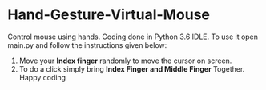 # Hand-Gesture-Virtual-Mouse
Control mouse using hands. Coding done in Python 3.6 IDLE.
To use it open main.py and follow the instructions given below:
1. Move your **Index finger** randomly to move the cursor on screen. 
2. To do a click simply bring **Index Finger and Middle Finger** Together. 
Happy coding
